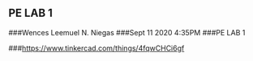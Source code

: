## PE LAB 1
###Wences Leemuel N. Niegas
###Sept 11 2020 4:35PM
###PE LAB  1

###https://www.tinkercad.com/things/4fqwCHCi6gf